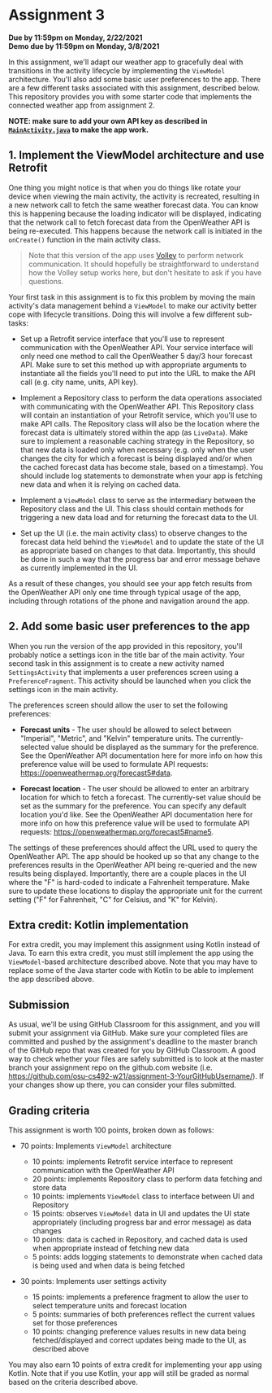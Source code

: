 # Assignment 3
**Due by 11:59pm on Monday, 2/22/2021** <br />
**Demo due by 11:59pm on Monday, 3/8/2021**

In this assignment, we'll adapt our weather app to gracefully deal with transitions in the activity lifecycle by implementing the `ViewModel` architecture.  You'll also add some basic user preferences to the app.  There are a few different tasks associated with this assignment, described below.  This repository provides you with some starter code that implements the connected weather app from assignment 2.

**NOTE: make sure to add your own API key as described in [`MainActivity.java`](app/src/main/java/com/example/android/lifecycleweather/MainActivity.java#L35-L51) to make the app work.**

## 1. Implement the ViewModel architecture and use Retrofit

One thing you might notice is that when you do things like rotate your device when viewing the main activity, the activity is recreated, resulting in a new network call to fetch the same weather forecast data.  You can know this is happening because the loading indicator will be displayed, indicating that the network call to fetch forecast data from the OpenWeather API is being re-executed.  This happens because the network call is initiated in the `onCreate()` function in the main activity class.

> Note that this version of the app uses [Volley](https://developer.android.com/training/volley) to perform network communication.  It should hopefully be straightforward to understand how the Volley setup works here, but don't hesitate to ask if you have questions.

Your first task in this assignment is to fix this problem by moving the main activity's data management behind a `ViewModel` to make our activity better cope with lifecycle transitions.  Doing this will involve a few different sub-tasks:

  * Set up a Retrofit service interface that you'll use to represent communication with the OpenWeather API.  Your service interface will only need one method to call the OpenWeather 5 day/3 hour forecast API.  Make sure to set this method up with appropriate arguments to instantiate all the fields you'll need to put into the URL to make the API call (e.g. city name, units, API key).

  * Implement a Repository class to perform the data operations associated with communicating with the OpenWeather API.  This Repository class will contain an instantiation of your Retrofit service, which you'll use to make API calls.  The Repository class will also be the location where the forecast data is ultimately stored within the app (as `LiveData`).  Make sure to implement a reasonable caching strategy in the Repository, so that new data is loaded only when necessary (e.g. only when the user changes the city for which a forecast is being displayed and/or when the cached forecast data has become stale, based on a timestamp).  You should include log statements to demonstrate when your app is fetching new data and when it is relying on cached data.

  * Implement a `ViewModel` class to serve as the intermediary between the Repository class and the UI.  This class should contain methods for triggering a new data load and for returning the forecast data to the UI.

  * Set up the UI (i.e. the main activity class) to observe changes to the forecast data held behind the `ViewModel` and to update the state of the UI as appropriate based on changes to that data.  Importantly, this should be done in such a way that the progress bar and error message behave as currently implemented in the UI.

As a result of these changes, you should see your app fetch results from the OpenWeather API only one time through typical usage of the app, including through rotations of the phone and navigation around the app.

## 2. Add some basic user preferences to the app

When you run the version of the app provided in this repository, you'll probably notice a settings icon in the title bar of the main activity.  Your second task in this assignment is to create a new activity named `SettingsActivity` that implements a user preferences screen using a `PreferenceFragment`.  This activity should be launched when you click the settings icon in the main activity.

The preferences screen should allow the user to set the following preferences:

  * **Forecast units** - The user should be allowed to select between "Imperial", "Metric", and "Kelvin" temperature units.  The currently-selected value should be displayed as the summary for the preference.  See the OpenWeather API documentation here for more info on how this preference value will be used to formulate API requests: https://openweathermap.org/forecast5#data.

  * **Forecast location** - The user should be allowed to enter an arbitrary location for which to fetch a forecast.  The currently-set value should be set as the summary for the preference.  You can specify any default location you'd like.  See the OpenWeather API documentation here for more info on how this preference value will be used to formulate API requests: https://openweathermap.org/forecast5#name5.

The settings of these preferences should affect the URL used to query the OpenWeather API.  The app should be hooked up so that any change to the preferences results in the OpenWeather API being re-queried and the new results being displayed.  Importantly, there are a couple places in the UI where the "F" is hard-coded to indicate a Fahrenheit temperature.  Make sure to update these locations to display the appropriate unit for the current setting ("F" for Fahrenheit, "C" for Celsius, and "K" for Kelvin).

## Extra credit: Kotlin implementation

For extra credit, you may implement this assignment using Kotlin instead of Java.  To earn this extra credit, you must still implement the app using the `ViewModel`-based architecture described above.  Note that you may have to replace some of the Java starter code with Kotlin to be able to implement the app described above.

## Submission

As usual, we'll be using GitHub Classroom for this assignment, and you will submit your assignment via GitHub.  Make sure your completed files are committed and pushed by the assignment's deadline to the master branch of the GitHub repo that was created for you by GitHub Classroom.  A good way to check whether your files are safely submitted is to look at the master branch your assignment repo on the github.com website (i.e. https://github.com/osu-cs492-w21/assignment-3-YourGitHubUsername/). If your changes show up there, you can consider your files submitted.

## Grading criteria

This assignment is worth 100 points, broken down as follows:

  * 70 points: Implements `ViewModel` architecture
    * 10 points: implements Retrofit service interface to represent communication with the OpenWeather API
    * 20 points: implements Repository class to perform data fetching and store data
    * 10 points: implements `ViewModel` class to interface between UI and Repository
    * 15 points: observes `ViewModel` data in UI and updates the UI state appropriately (including progress bar and error message) as data changes
    * 10 points: data is cached in Repository, and cached data is used when appropriate instead of fetching new data
    * 5 points: adds logging statements to demonstrate when cached data is being used and when data is being fetched

  * 30 points: Implements user settings activity
    * 15 points: implements a preference fragment to allow the user to select temperature units and forecast location
    * 5 points: summaries of both preferences reflect the current values set for those preferences
    * 10 points: changing preference values results in new data being fetched/displayed and correct updates being made to the UI, as described above

You may also earn 10 points of extra credit for implementing your app using Kotlin.  Note that if you use Kotlin, your app will still be graded as normal based on the criteria described above.

